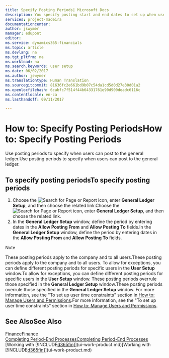 ```yaml
---
title: Specify Posting Periods| Microsoft Docs
description: You specify posting start and end dates to set up when users can post to the general ledger.
services: project-madeira
documentationcenter: 
author: jswymer
manager: edupont
editor: 
ms.service: dynamics365-financials
ms.topic: article
ms.devlang: na
ms.tgt_pltfrm: na
ms.workload: na
ms.search.keywords: user setup
ms.date: 06/02/2017
ms.author: jswymer
ms.translationtype: Human Translation
ms.sourcegitcommit: 81636fc2e661bd9b07c54da1cd5d0d27e30d01a2
ms.openlocfilehash: 6cabfc7f514f44b64331761e90d900deadc6116c
ms.contentlocale: en-ca
ms.lasthandoff: 09/11/2017

---
```

# <a name="how-to-specify-posting-periods"></a><span data-ttu-id="b2590-103">How to: Specify Posting Periods</span><span class="sxs-lookup"><span data-stu-id="b2590-103">How to: Specify Posting Periods</span></span>
<span data-ttu-id="b2590-104">Use posting periods to specify when users can post to the general ledger.</span><span class="sxs-lookup"><span data-stu-id="b2590-104">Use posting periods to specify when users can post to the general ledger.</span></span>  

## <a name="to-specify-posting-periods"></a><span data-ttu-id="b2590-105">To specify posting periods</span><span class="sxs-lookup"><span data-stu-id="b2590-105">To specify posting periods</span></span>
1. <span data-ttu-id="b2590-106">Choose the ![Search for Page or Report](media/ui-search/search_small.png "Search for Page or Report icon") icon, enter **General Ledger Setup**, and then choose the related link.</span><span class="sxs-lookup"><span data-stu-id="b2590-106">Choose the ![Search for Page or Report](media/ui-search/search_small.png "Search for Page or Report icon") icon, enter **General Ledger Setup**, and then choose the related link.</span></span>  
2. <span data-ttu-id="b2590-107">In the **General Ledger Setup** window, define the period by entering dates in the **Allow Posting From** and **Allow Posting To** fields.</span><span class="sxs-lookup"><span data-stu-id="b2590-107">In the **General Ledger Setup** window, define the period by entering dates in the **Allow Posting From** and **Allow Posting To** fields.</span></span>  

> [!NOTE]  
>   <span data-ttu-id="b2590-108">These posting periods apply to the company and to all users.</span><span class="sxs-lookup"><span data-stu-id="b2590-108">These posting periods apply to the company and to all users.</span></span> <span data-ttu-id="b2590-109">To allow for exceptions, you can define different posting periods for specific users in the **User Setup** window.</span><span class="sxs-lookup"><span data-stu-id="b2590-109">To allow for exceptions, you can define different posting periods for specific users in the **User Setup** window.</span></span> <span data-ttu-id="b2590-110">These posting periods overrule those specified in the **General Ledger Setup** window.</span><span class="sxs-lookup"><span data-stu-id="b2590-110">These posting periods overrule those specified in the **General Ledger Setup** window.</span></span> <span data-ttu-id="b2590-111">For more information, see the "To set up user time constraints" section in [How to: Manage Users and Permissions](ui-how-users-permissions.md).</span><span class="sxs-lookup"><span data-stu-id="b2590-111">For more information, see the "To set up user time constraints" section in [How to: Manage Users and Permissions](ui-how-users-permissions.md).</span></span>

## <a name="see-also"></a><span data-ttu-id="b2590-112">See Also</span><span class="sxs-lookup"><span data-stu-id="b2590-112">See Also</span></span>
[<span data-ttu-id="b2590-113">Finance</span><span class="sxs-lookup"><span data-stu-id="b2590-113">Finance</span></span>](finance.md)  
[<span data-ttu-id="b2590-114">Completing Period-End Processes</span><span class="sxs-lookup"><span data-stu-id="b2590-114">Completing Period-End Processes</span></span>](year-how-complete-period-end-processes.md)  
<span data-ttu-id="b2590-115">[Working with [!INCLUDE[d365fin](includes/d365fin_md.md)]](ui-work-product.md)</span><span class="sxs-lookup"><span data-stu-id="b2590-115">[Working with [!INCLUDE[d365fin](includes/d365fin_md.md)]](ui-work-product.md)</span></span>


